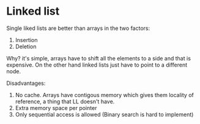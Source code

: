 # Linked list
Single liked lists are better than arrays in the two factors:
1. Insertion
2. Deletion

Why? it's simple, arrays have to shift all the elements to a side and that is expensive. On the other hand linked lists just have to point to a different node.

Disadvantages:
1. No cache. Arrays have contigous memory which gives them locality of reference, a thing that LL doesn't have.
2. Extra memory space per pointer
3. Only sequential access is allowed (Binary search is hard to implement)

